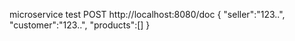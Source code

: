 microservice test
POST http://localhost:8080/doc
{
"seller":"123..",
 "customer":"123..",
 "products":[]
}
